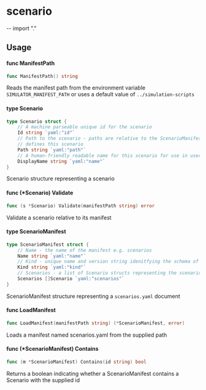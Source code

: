 # scenario
--
    import "."


## Usage

#### func  ManifestPath

```go
func ManifestPath() string
```
Reads the manifest path from the environment variable `SIMULATOR_MANIFEST_PATH`
or uses a default value of `../simulation-scripts`

#### type Scenario

```go
type Scenario struct {
	// A machine parseable unique id for the scenario
	Id string `yaml:"id"`
	// Path to the scenario - paths are relative to the ScenarioManifest that
	// defines this scenario
	Path string `yaml:"path"`
	// A human-friendly readable name for this scenario for use in user interfaces
	DisplayName string `yaml:"name"`
}
```

Scenario structure representing a scenario

#### func (*Scenario) Validate

```go
func (s *Scenario) Validate(manifestPath string) error
```
Validate a scenario relative to its manifest

#### type ScenarioManifest

```go
type ScenarioManifest struct {
	// Name - the name of the manifest e.g. scenarios
	Name string `yaml:"name"`
	// Kind - unique name and version string idenitfying the schema of this document
	Kind string `yaml:"kind"`
	// Scenarios - a list of Scenario structs representing the scenarios
	Scenarios []Scenario `yaml:"scenarios"`
}
```

ScenarioManifest structure representing a `scenarios.yaml` document

#### func  LoadManifest

```go
func LoadManifest(manifestPath string) (*ScenarioManifest, error)
```
Loads a manifest named scenarios.yaml from the supplied path

#### func (*ScenarioManifest) Contains

```go
func (m *ScenarioManifest) Contains(id string) bool
```
Returns a boolean indicating whether a ScenarioManifest contains a Scenario with
the supplied id
